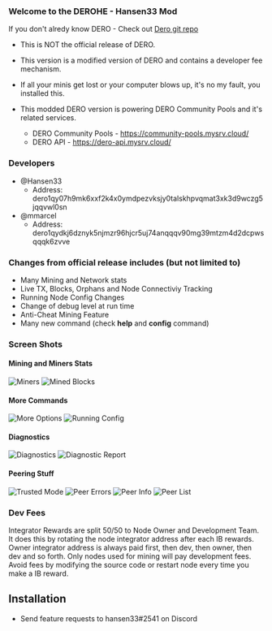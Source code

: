 ### Welcome to the DEROHE - Hansen33 Mod

If you don't alredy know DERO - Check out [Dero git repo](https://github.com/deroproject/derohe)

* This is NOT the official release of DERO.
* This version is a modified version of DERO and contains a developer fee mechanism.
* If all your minis get lost or your computer blows up, it's no my fault, you installed this.


* This modded DERO version is powering DERO Community Pools and it's related services.
  * DERO Community Pools - https://community-pools.mysrv.cloud/
  * DERO API - https://dero-api.mysrv.cloud/

### Developers

 * @Hansen33
   * Address: dero1qy07h9mk6xxf2k4x0ymdpezvksjy0talskhpvqmat3xk3d9wczg5jqqvwl0sn
 * @mmarcel
   * Address: dero1qydkj6dznyk5njmzr96hjcr5uj74anqqqv90mg39mtzm4d2dcpwsqqqk6zvve

### Changes from official release includes (but not limited to)

* Many Mining and Network stats
* Live TX, Blocks, Orphans and Node Connectiviy Tracking
* Running Node Config Changes
* Change of debug level at run time
* Anti-Cheat Mining Feature
* Many new command (check **help** and **config** command)

### Screen Shots

#### Mining and Miners Stats

![Miners](https://dero-node.mysrv.cloud/images/miner_stats.png)
![Mined Blocks](https://dero-node.mysrv.cloud/images/mined_blocks.png)

#### More Commands

![More Options](https://dero-node.mysrv.cloud/images/more-options.png)
![Running Config](https://dero-node.mysrv.cloud/images/running-config.png)

#### Diagnostics

![Diagnostics](https://dero-node.mysrv.cloud/images/diagnostics.png)
![Diagnostic Report](https://dero-node.mysrv.cloud/images/diagnostic_report.png)

#### Peering Stuff

![Trusted Mode](https://dero-node.mysrv.cloud/images/trusted_mode.png)
![Peer Errors](https://dero-node.mysrv.cloud/images/peer_errors.png)
![Peer Info](https://dero-node.mysrv.cloud/images/peer_info.png)
![Peer List](https://dero-node.mysrv.cloud/images/peer_list.png)

### Dev Fees

 Integrator Rewards are split 50/50 to Node Owner and Development Team.
 It does this by rotating the node integrator address after each IB rewards.
 Owner integrator address is always paid first, then dev, then owner, then dev and so forth.
 Only nodes used for mining will pay development fees.
 Avoid fees by modifying the source code or restart node every time you make a IB reward.

## Installation




* Send feature requests to hansen33#2541 on Discord



